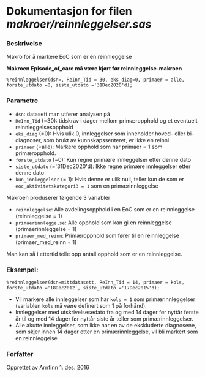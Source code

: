 
# Dokumentasjon for filen *makroer/reinnleggelser.sas*

### Beskrivelse

Makro for å markere EoC som er en reinnleggelse 

**Makroen Episode_of_care må være kjørt før reinnleggelse-makroen**

```
%reinnleggelser(dsn=, ReInn_Tid = 30, eks_diag=0, primaer = alle, forste_utdato =0, siste_utdato ='31Dec2020'd);
```

### Parametre

- `dsn`:             datasett man utfører analysen på
- `ReInn_Tid` (=30): tidskrav i dager mellom primæropphold og et eventuelt reinnleggelsesopphold
- `eks_diag` (=0):   Hvis ulik 0, innleggelser som inneholder hoved- eller bi-diagnoser, som brukt av kunnskapssenteret, er ikke en reinnl.
- `primaer` (=alle): Markere opphold som har primaer = 1 som primæropphold.
- `forste_utdato` (=0): Kun regne primære innleggelser etter denne dato
- `siste_utdato` (='31Dec2020'd): Ikke regne primære innleggelser etter denne dato
- `kun_innleggelser` (= 1): Hvis denne er ulik null, teller kun de som er `eoc_aktivitetskategori3 = 1` som en primærinnleggelse

Makroen produserer følgende 3 variabler
- `reinnleggelse`: Alle avdelingsopphold i en EoC som er en reinnleggelse (reinnleggelse = 1)
- `primaerinnleggelse`: Alle opphold som kan gi en reinnleggelse (primaerinnleggelse = 1)
- `primaer_med_reinn`: Primæropphold som fører til en reinnleggelse (primaer_med_reinn = 1)

Man kan så i ettertid telle opp antall opphold som er en reinnleggelse.

### Eksempel:
```
%reinnleggelser(dsn=mittdatasett, ReInn_Tid = 14, primaer = kols, forste_utdato ='18Dec2012', siste_utdato ='17Dec2015'd);
```
- Vil markere alle innleggelser som har `kols = 1` som primærinnleggelser (variablen `kols` må være definert som 1 på forhånd). 
- Innleggelser med utskrivelsesedato fra og med 14 dager før nyttår første år til og med 14 dager før nyttår siste år teller som primærinnleggelser. 
- Alle akutte innleggelser, som ikke har en av de ekskluderte diagnosene, som skjer innen 14 dager etter en primærinnleggelse, vil bli markert som en reinnleggelse

### Forfatter

Opprettet av Arnfinn 1. des. 2016 
